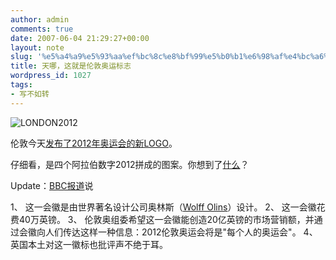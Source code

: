 ```yaml
---
author: admin
comments: true
date: 2007-06-04 21:29:27+00:00
layout: note
slug: '%e5%a4%a9%e5%93%aa%ef%bc%8c%e8%bf%99%e5%b0%b1%e6%98%af%e4%bc%a6%e6%95%a6%e5%a5%a5%e8%bf%90logo'
title: 天哪，这就是伦敦奥运标志
wordpress_id: 1027
tags:
- 写不如转
---
```


![LONDON2012](http://farm2.static.flickr.com/1311/530402188_aca79fd00e_m.jpg)

伦敦今天[发布了2012年奥运会的新LOGO](http://main.london2012.com/en/news/archive/2007/June/2007-06-04-12-06.htm)。

仔细看，是四个阿拉伯数字2012拼成的图案。你想到了[什么](http://www.flickr.com/photos/angelapple/530023407/)？

Update：[BBC报道](http://news.bbc.co.uk/chinese/simp/hi/newsid_6720000/newsid_6720900/6720903.stm)说

1、 这一会徽是由世界著名设计公司奥林斯（[Wolff Olins](http://www.wolff-olins.com/newsandpress.htm)）设计。
2、 这一会徽花费40万英镑。
3、 伦敦奥组委希望这一会徽能创造20亿英镑的市场营销额，并通过会徽向人们传达这样一种信息：2012伦敦奥运会将是"每个人的奥运会"。
4、 英国本土对这一徽标也批评声不绝于耳。
